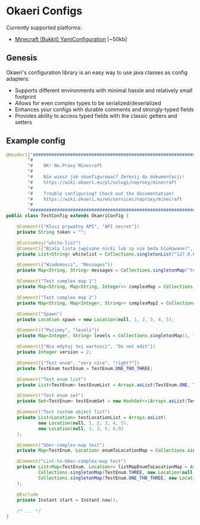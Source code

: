 # Okaeri Configs
Currently supported platforms:
- [Minecraft (Bukkit) YamlConfiguration](https://github.com/OkaeriPoland/okaeri-configs/tree/master/bukkit) [~50kb]

## Genesis
Okaeri's configuration library is an easy way to use java classes as config adapters:
- Supports different environments with minimal hassle and relatively small footprint
- Allows for even complex types to be serialized/deserialized
- Enhances your configs with durable comments and strongly-typed fields
- Provides ability to access typed fields with the classic getters and setters

## Example config
```java
@Header({"################################################################\n" +
        "#                                                              #\n" +
        "#    OK! No.Proxy Minecraft                                    #\n" +
        "#                                                              #\n" +
        "#    Nie wiesz jak skonfigurować? Zerknij do dokumentacji!     #\n" +
        "#    https://wiki.okaeri.eu/pl/uslugi/noproxy/minecraft        #\n" +
        "#                                                              #\n" +
        "#    Trouble configuring? Check out the documentation!         #\n" +
        "#    https://wiki.okaeri.eu/en/services/noproxy/minecraft      #\n" +
        "#                                                              #\n" +
        "################################################################"})
public class TestConfig extends OkaeriConfig {

    @Comment({"Klucz prywatny API", "API secret"})
    private String token = "";

    @CustomKey("white-list")
    @Comment({"Biala lista (wpisane nicki lub ip nie beda blokowane)", "Whitelist (nicknames or ips)"})
    private List<String> whitelist = Collections.singletonList("127.0.0.1");

    @Comment({"Wiadomosci", "Messages"})
    private Map<String, String> messages = Collections.singletonMap("test", "testing");

    @Comment("Test complex map 1")
    private Map<String, Map<String, Integer>> complexMap = Collections.singletonMap("aa", Collections.singletonMap("bb", 222));

    @Comment("Test complex map 2")
    private Map<String, Map<Integer, String>> complexMap2 = Collections.singletonMap("bb", Collections.singletonMap(232, "aadda"));

    @Comment("Spawn")
    private Location spawn = new Location(null, 1, 2, 3, 4, 5);

    @Comment({"Poziomy", "levels"})
    private Map<Integer, String> levels = Collections.singletonMap(1, "aaaaaa");

    @Comment({"Nie edytuj tej wartosci", "Do not edit"})
    private Integer version = 2;

    @Comment({"Test enum", "very nice", "right?"})
    private TestEnum testEnum = TestEnum.ONE_THO_THREE;

    @Comment("Test enum list")
    private List<TestEnum> testEnumList = Arrays.asList(TestEnum.ONE, TestEnum.ONE_THO_THREE);

    @Comment("Test enum set")
    private Set<TestEnum> testEnumSet = new HashSet<>(Arrays.asList(TestEnum.ONE, TestEnum.ONE_THO_THREE));

    @Comment("Test custom object list")
    private List<Location> testLocationList = Arrays.asList(
            new Location(null, 1, 2, 3, 4, 5),
            new Location(null, 3, 3, 5, 6,9)
    );

    @Comment("Uber-complex-map test")
    private Map<TestEnum, Location> enumToLocationMap = Collections.singletonMap(TestEnum.THREE, new Location(null, 1, 2, 3, 4, 5));

    @Comment("List-to-Uber-complex-map test")
    private List<Map<TestEnum, Location>> listMapEnumToLocationMap = Arrays.asList(
            Collections.singletonMap(TestEnum.THREE, new Location(null, 1, 2, 3, 4, 5)),
            Collections.singletonMap(TestEnum.ONE_THO_THREE, new Location(null, 3, 2, 3, 4, 5))
    );

    @Exclude
    private Instant start = Instant.now();
    
    /* ... */
}
```